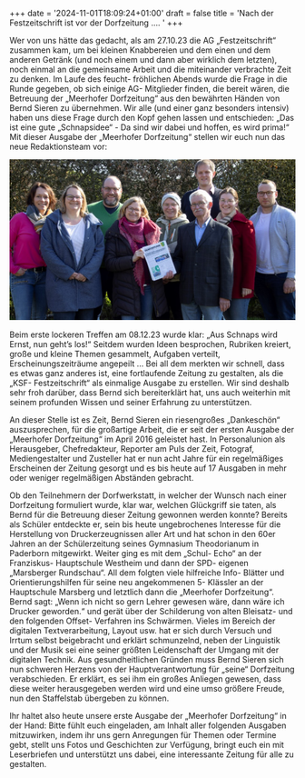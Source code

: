 +++
date = '2024-11-01T18:09:24+01:00'
draft = false
title = 'Nach der Festzeitschrift ist vor der Dorfzeitung …. '
+++



Wer von uns hätte das gedacht, als am 27.10.23 die AG „Festzeitschrift“ zusammen kam, um bei kleinen Knabbereien und dem einen und dem anderen Getränk (und noch einem und dann aber wirklich dem letzten), noch einmal an die gemeinsame Arbeit und die miteinander verbrachte Zeit zu denken. Im Laufe des feucht- fröhlichen Abends wurde die Frage in die Runde gegeben, ob sich einige AG- Mitglieder finden, die bereit wären, die Betreuung der „Meerhofer Dorfzeitung“ aus den bewährten Händen von Bernd Sieren zu übernehmen. 
Wir alle (und einer ganz besonders intensiv) haben uns diese Frage durch den Kopf gehen lassen und entschieden: „Das ist eine gute „Schnapsidee“ -  Da sind wir dabei und hoffen, es wird prima!“ 
Mit dieser Ausgabe der „Meerhofer Dorfzeitung“ stellen wir euch nun das neue Redaktionsteam vor: 


![Redaktionsteam der Dorfzeitung](Redaktion_Dorfzeitschrift.jpg "Das Redaktionsteam der Dorfzeitung")


Beim erste lockeren Treffen am 08.12.23 wurde klar: „Aus Schnaps wird Ernst, nun geht’s los!“ Seitdem wurden Ideen besprochen, Rubriken kreiert, große und kleine Themen gesammelt, Aufgaben verteilt, Erscheinungszeiträume angepeilt … 
Bei all dem merkten wir schnell, dass es etwas ganz anderes ist, eine fortlaufende Zeitung zu gestalten, als die „KSF- Festzeitschrift“ als einmalige Ausgabe zu erstellen. Wir sind deshalb sehr froh darüber, dass Bernd sich bereiterklärt hat, uns auch weiterhin mit seinem profunden Wissen und seiner Erfahrung zu unterstützen. 

An dieser Stelle ist es Zeit, Bernd Sieren ein riesengroßes „Dankeschön“ auszusprechen, für die großartige Arbeit, die er seit der ersten Ausgabe der „Meerhofer Dorfzeitung“ im April 2016 geleistet hast. In Personalunion als Herausgeber, Chefredakteur, Reporter am Puls der Zeit, Fotograf, Mediengestalter und Zusteller hat er nun acht Jahre für ein regelmäßiges Erscheinen der Zeitung gesorgt und es bis heute auf 17 Ausgaben in mehr oder weniger regelmäßigen Abständen gebracht. 

Ob den Teilnehmern der Dorfwerkstatt, in welcher der Wunsch nach einer Dorfzeitung formuliert wurde, klar war, welchen Glückgriff sie taten, als Bernd für die Betreuung dieser Zeitung gewonnen werden konnte? Bereits als Schüler entdeckte er, sein bis heute ungebrochenes Interesse für die Herstellung von Druckerzeugnissen aller Art und hat schon in den 60er Jahren an der Schülerzeitung seines Gymnasium Theodorianum in Paderborn mitgewirkt. Weiter ging es mit dem „Schul- Echo“ an der Franziskus- Hauptschule Westheim und dann der SPD- eigenen „Marsberger Rundschau“. All dem folgten viele hilfreiche Info- Blätter und Orientierungshilfen für seine neu angekommenen 5- Klässler an der Hauptschule Marsberg und letztlich dann die „Meerhofer Dorfzeitung“. Bernd sagt: „Wenn ich nicht so gern Lehrer gewesen wäre, dann wäre ich Drucker geworden.“ und gerät über der Schilderung von alten Bleisatz- und den folgenden Offset- Verfahren ins Schwärmen. Vieles im Bereich der digitalen Textverarbeitung, Layout usw. hat er sich durch Versuch und Irrtum selbst beigebracht und erklärt schmunzelnd, neben der Linguistik und der Musik sei eine seiner größten Leidenschaft der Umgang mit der digitalen Technik. 
Aus gesundheitlichen Gründen muss Bernd Sieren sich nun schweren Herzens von der Hauptverantwortung für „seine“ Dorfzeitung verabschieden. Er erklärt, es sei ihm ein großes Anliegen gewesen, dass diese weiter herausgegeben werden wird und eine umso größere Freude, nun den Staffelstab übergeben zu können. 


Ihr haltet also heute unsere erste Ausgabe der „Meerhofer Dorfzeitung“ in der Hand: Bitte fühlt euch eingeladen, am Inhalt aller folgenden Ausgaben mitzuwirken, indem ihr uns gern Anregungen für Themen oder Termine gebt, stellt uns Fotos und Geschichten zur Verfügung, bringt euch ein mit Leserbriefen und unterstützt uns dabei, eine interessante Zeitung für alle zu gestalten. 



